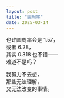 ```yaml
---
layout: post
title: "圆周率"
date: 2025-03-14
---
```


也许圆周率会是 1.57，  
或者 6.28，  
其实 0.318 也不错——  
难道不是吗？  

我努力不去想，  
那些无法理解，  
又无法改变的事情。
